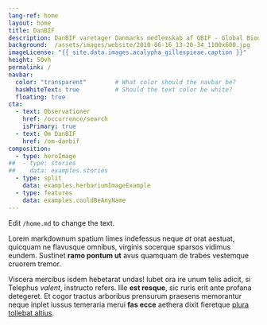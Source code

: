 ```yaml
---
lang-ref: home
layout: home
title: DanBIF
description: DanBIF varetager Danmarks medlemskab af GBIF - Global Biodiversity Information Facility
background:  /assets/images/website/2010-06-16_13-20-34_1100x600.jpg
imageLicense: "{{ site.data.images.acalypha_gillespieae.caption }}"
height: 50vh
permalink: /
navbar: 
  color: "transparent"        # What color should the navbar be?
  hasWhiteText: true          # Should the text color be white?
  floating: true
cta:
  - text: Observationer
    href: /occurrence/search
    isPrimary: true
  - text: Om DanBIF
    href: /om-danbif
composition:
  - type: heroImage
##  - type: stories
##    data: examples.stories
  - type: split
    data: examples.herbariumImageExample
  - type: features
    data: examples.couldBeAnyName
---
```


Edit `/home.md` to change the text.

Lorem markdownum spatium limes indefessus neque *at* orat aestuat, quicquam ne
flavusque omnibus, virginis socerque sparsos vidimus eundem. Sustinet **ramo
pontum ut** avus quamquam de trabes vestemque cruorem tremor.

Viscera mercibus isdem hebetarat undas! Iubet ora ire unum telis adicit, si
Telephus *valent*, instructo refers. Ille **est resque**, sic ruris erit ante
profana detegeret. Et cogor tractus arboribus prensurum praesens memorantur
neque inplet iussus temeraria merui **fas ecce** aethera dixit fieretque [plura
tollebat altius](http://virgineusque.net/est.html).
